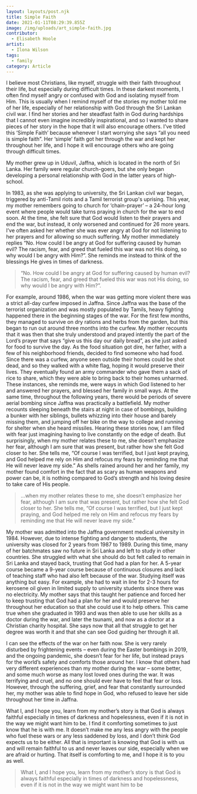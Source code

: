 ```yaml
---
layout: layouts/post.njk
title: Simple Faith
date: 2021-01-11T08:29:39.855Z
image: /img/uploads/art_simple-faith.jpg
contributor:
  - Elisabeth Hoole
artist:
  - Ilona Wilson
tags:
  - family
category: Article
---
```

I believe most Christians, like myself, struggle with their faith throughout their life, but especially during difficult times. In these darkest moments, I often find myself angry or confused with God and isolating myself from Him. This is usually when I remind myself of the stories my mother told me of her life, especially of her relationship with God through the Sri Lankan civil war. I find her stories and her steadfast faith in God during hardships that I cannot even imagine incredibly inspirational, and so I wanted to share pieces of her story in the hope that it will also encourage others. I’ve titled this ‘Simple Faith’ because whenever I start worrying she says “all you need is simple faith”. Her ‘simple’ faith got her through the war and kept her throughout her life, and I hope it will encourage others who are going through difficult times. 

My mother grew up in Uduvil, Jaffna, which is located in the north of Sri Lanka. Her family were regular church-goers, but she only began developing a personal relationship with God in the latter years of high-school.

In 1983, as she was applying to university, the Sri Lankan civil war began, triggered by anti-Tamil riots and a Tamil terrorist group's uprising. This year, my mother remembers going to church for ‘chain-prayer’ – a 24-hour long event where people would take turns praying in church for the war to end soon. At the time, she felt sure that God would listen to their prayers and end the war, but instead, it only worsened and continued for 26 more years. I’ve often asked her whether she was ever angry at God for not listening to her prayers and for allowing so much suffering. My mother immediately replies “No. How could I be angry at God for suffering caused by human evil? The racism, fear, and greed that fueled this war was not His doing, so why would I be angry with Him?”. She reminds me instead to think of the blessings He gives in times of darkness. 

> “No. How could I be angry at God for suffering caused by human evil? The racism, fear, and greed that fueled this war was not His doing, so why would I be angry with Him?”.

For example, around 1986, when the war was getting more violent there was a strict all-day curfew imposed in Jaffna. Since Jaffna was the base of the terrorist organization and was mostly populated by Tamils, heavy fighting happened there in the beginning stages of the war. For the first few months, they managed to survive on dry rations and herbs from the garden, but this began to run out around three months into the curfew. My mother recounts that it was then that she truly understood and prayed intently the part of the Lord’s prayer that says “give us this day our daily bread”, as she just asked for food to survive the day. As the food situation got dire, her father, with a few of his neighborhood friends, decided to find someone who had food. Since there was a curfew, anyone seen outside their homes could be shot dead, and so they walked with a white flag, hoping it would preserve their lives. They eventually found an army commander who gave them a sack of rice to share, which they were able to bring back to their homes unharmed. These instances, she reminds me, were ways in which God listened to her and answered her prayers, and blessed her family in small ways. At the same time, throughout the following years, there would be periods of severe aerial bombing since Jaffna was practically a battlefield. My mother recounts sleeping beneath the stairs at night in case of bombings, building a bunker with her siblings, bullets whizzing into their house and barely missing them, and jumping off her bike on the way to college and running for shelter when she heard missiles. Hearing these stories now, I am filled with fear just imagining having to live constantly on the edge of death. But surprisingly, when my mother relates these to me, she doesn’t emphasize her fear, although I am sure that was present, but rather how she felt God closer to her. She tells me, “Of course I was terrified, but I just kept praying, and God helped me rely on Him and refocus my fears by reminding me that He will never leave my side.” As shells rained around her and her family, my mother found comfort in the fact that as scary as human weapons and power can be, it is nothing compared to God’s strength and his loving desire to take care of His people. 

> ...when my mother relates these to me, she doesn’t emphasize her fear, although I am sure that was present, but rather how she felt God closer to her. She tells me, “Of course I was terrified, but I just kept praying, and God helped me rely on Him and refocus my fears by reminding me that He will never leave my side.”

My mother was admitted into the Jaffna government medical university in 1984. However, due to intense fighting and danger to students, the university was closed for 2 years from 1987 to 1989. During this time, many of her batchmates saw no future in Sri Lanka and left to study in other countries. She struggled with what she should do but felt called to remain in Sri Lanka and stayed back, trusting that God had a plan for her. A 5-year course became a 9-year course because of continuous closures and lack of teaching staff who had also left because of the war. Studying itself was anything but easy. For example, she had to wait in line for 2-3 hours for kerosene oil given in limited supply to university students since there was no electricity. My mother says that this taught her patience and forced her to keep trusting that God had a plan for her and would preserve her throughout her education so that she could use it to help others. This came true when she graduated in 1993 and was then able to use her skills as a doctor during the war, and later the tsunami, and now as a doctor at a Christian charity hospital. She says now that all that struggle to get her degree was worth it and that she can see God guiding her through it all. 

I can see the effects of the war on her faith now. She is very rarely disturbed by frightening events – even during the Easter bombings in 2019, and the ongoing pandemic, she doesn’t fear for her life, but instead prays for the world’s safety and comforts those around her. I know that others had very different experiences than my mother during the war – some better, and some much worse as many lost loved ones during the war. It was terrifying and cruel, and no one should ever have to feel that fear or loss. However, through the suffering, grief, and fear that constantly surrounded her, my mother was able to find hope in God, who refused to leave her side throughout her time in Jaffna. 

What I, and I hope you, learn from my mother’s story is that God is always faithful especially in times of darkness and hopelessness, even if it is not in the way we might want him to be. I find it comforting sometimes to just know that he is with me. It doesn’t make me any less angry with the people who fuel these wars or any less saddened by loss, and I don’t think God expects us to be either. All that is important is knowing that God is with us and will remain faithful to us and never leaves our side, especially when we are afraid or hurting. That itself is comforting to me, and I hope it is to you as well. 

> What I, and I hope you, learn from my mother’s story is that God is always faithful especially in times of darkness and hopelessness, even if it is not in the way we might want him to be